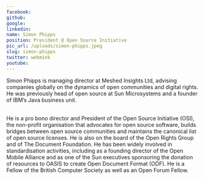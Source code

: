 ```yaml
---
facebook: 
github: 
google: 
linkedin: 
name: Simon Phipps
position: President @ Open Source Initiative
pic_url: /uploads/simon-phipps.jpeg
slug: simon-phipps
twitter: webmink
youtube: 
---
```

<p>Simon Phipps is managing director at Meshed Insights Ltd, advising companies globally on the dynamics of open communities and digital rights. He was previously head of open source at Sun Microsystems and a founder of IBM&rsquo;s Java business unit.</p>

<p><br />
He is a pro bono director and President of the Open Source Initiative (OSI), the non-profit organisation that advocates for open source software, builds bridges between open source communities and maintains the canonical list of open source licenses. He is also on the board of the Open Rights Group and of The Document Foundation. He has been widely involved in standardisation activities, including as a founding director of the Open Mobile Alliance and as one of the Sun executives sponsoring the donation of resources to OASIS to create Open Document Format (ODF). He is a Fellow of the British Computer Society as well as an Open Forum Fellow.</p>
